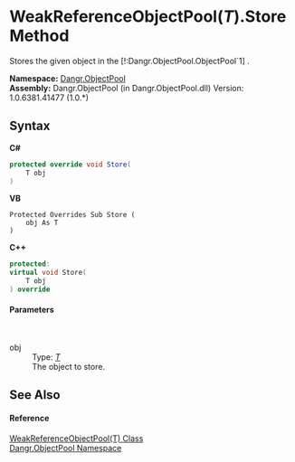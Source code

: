 # WeakReferenceObjectPool(*T*).Store Method 
 

Stores the given object in the [!:Dangr.ObjectPool.ObjectPool`1] .

**Namespace:**&nbsp;<a href="N_Dangr_ObjectPool">Dangr.ObjectPool</a><br />**Assembly:**&nbsp;Dangr.ObjectPool (in Dangr.ObjectPool.dll) Version: 1.0.6381.41477 (1.0.*)

## Syntax

**C#**<br />
``` C#
protected override void Store(
	T obj
)
```

**VB**<br />
``` VB
Protected Overrides Sub Store ( 
	obj As T
)
```

**C++**<br />
``` C++
protected:
virtual void Store(
	T obj
) override
```


#### Parameters
&nbsp;<dl><dt>obj</dt><dd>Type: <a href="T_Dangr_ObjectPool_WeakReferenceObjectPool_1">*T*</a><br />The object to store.</dd></dl>

## See Also


#### Reference
<a href="T_Dangr_ObjectPool_WeakReferenceObjectPool_1">WeakReferenceObjectPool(T) Class</a><br /><a href="N_Dangr_ObjectPool">Dangr.ObjectPool Namespace</a><br />
